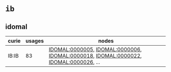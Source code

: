 # `ib`

## idomal

| curie   |   usages | nodes                                                                                                                                                                                                                                                                                                                                    |
|---------|----------|------------------------------------------------------------------------------------------------------------------------------------------------------------------------------------------------------------------------------------------------------------------------------------------------------------------------------------------|
| IB:IB   |       83 | [IDOMAL:0000005](http://purl.obolibrary.org/obo/IDOMAL_0000005), [IDOMAL:0000006](http://purl.obolibrary.org/obo/IDOMAL_0000006), [IDOMAL:0000018](http://purl.obolibrary.org/obo/IDOMAL_0000018), [IDOMAL:0000022](http://purl.obolibrary.org/obo/IDOMAL_0000022), [IDOMAL:0000026](http://purl.obolibrary.org/obo/IDOMAL_0000026), ... |


